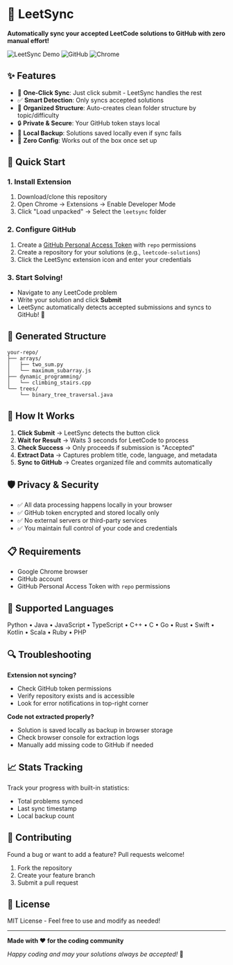 # 🔄 LeetSync

**Automatically sync your accepted LeetCode solutions to GitHub with zero manual effort!**

![LeetSync Demo](https://img.shields.io/badge/LeetCode-Automated-brightgreen) ![GitHub](https://img.shields.io/badge/GitHub-Integration-blue) ![Chrome](https://img.shields.io/badge/Chrome-Extension-orange)

## ✨ Features

- 🎯 **One-Click Sync**: Just click submit - LeetSync handles the rest
- ✅ **Smart Detection**: Only syncs accepted solutions
- 📁 **Organized Structure**: Auto-creates clean folder structure by topic/difficulty
- 🔒 **Private & Secure**: Your GitHub token stays local
- 💾 **Local Backup**: Solutions saved locally even if sync fails
- 🚀 **Zero Config**: Works out of the box once set up

## 🚀 Quick Start

### 1. Install Extension

1. Download/clone this repository
2. Open Chrome → Extensions → Enable Developer Mode
3. Click "Load unpacked" → Select the `leetsync` folder

### 2. Configure GitHub

1. Create a [GitHub Personal Access Token](https://github.com/settings/tokens) with `repo` permissions
2. Create a repository for your solutions (e.g., `leetcode-solutions`)
3. Click the LeetSync extension icon and enter your credentials

### 3. Start Solving!

- Navigate to any LeetCode problem
- Write your solution and click **Submit**
- LeetSync automatically detects accepted submissions and syncs to GitHub! 🎉

## 📂 Generated Structure

```
your-repo/
├── arrays/
│   ├── two_sum.py
│   └── maximum_subarray.js
├── dynamic_programming/
│   └── climbing_stairs.cpp
└── trees/
    └── binary_tree_traversal.java
```

## 🔧 How It Works

1. **Click Submit** → LeetSync detects the button click
2. **Wait for Result** → Waits 3 seconds for LeetCode to process
3. **Check Success** → Only proceeds if submission is "Accepted"
4. **Extract Data** → Captures problem title, code, language, and metadata
5. **Sync to GitHub** → Creates organized file and commits automatically

## 🛡️ Privacy & Security

- ✅ All data processing happens locally in your browser
- ✅ GitHub token encrypted and stored locally only
- ✅ No external servers or third-party services
- ✅ You maintain full control of your code and credentials

## 📋 Requirements

- Google Chrome browser
- GitHub account
- GitHub Personal Access Token with `repo` permissions

## 🎯 Supported Languages

Python • Java • JavaScript • TypeScript • C++ • C • Go • Rust • Swift • Kotlin • Scala • Ruby • PHP

## 🔍 Troubleshooting

**Extension not syncing?**

- Check GitHub token permissions
- Verify repository exists and is accessible
- Look for error notifications in top-right corner

**Code not extracted properly?**

- Solution is saved locally as backup in browser storage
- Check browser console for extraction logs
- Manually add missing code to GitHub if needed

## 📈 Stats Tracking

Track your progress with built-in statistics:

- Total problems synced
- Last sync timestamp
- Local backup count

## 🤝 Contributing

Found a bug or want to add a feature? Pull requests welcome!

1. Fork the repository
2. Create your feature branch
3. Submit a pull request

## 📜 License

MIT License - Feel free to use and modify as needed!

---

**Made with ❤️ for the coding community**

_Happy coding and may your solutions always be accepted!_ 🚀
